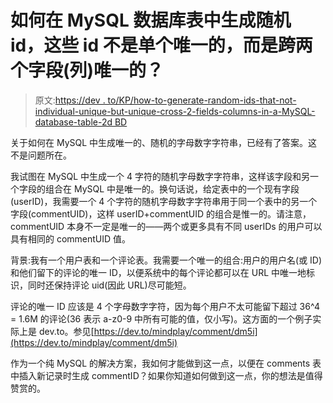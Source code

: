 # 如何在 MySQL 数据库表中生成随机 id，这些 id 不是单个唯一的，而是跨两个字段(列)唯一的？

> 原文:[https://dev . to/KP/how-to-generate-random-ids-that-not-individual-unique-but-unique-cross-2-fields-columns-in-a-MySQL-database-table-2d BD](https://dev.to/kp/how-to-generate-random-ids-that-are-not-individually-unique-but-unique-across-2-fields-columns-in-a-mysql-database-table-2dbd)

关于如何在 MySQL 中生成唯一的、随机的字母数字字符串，已经有了答案。这不是问题所在。

我试图在 MySQL 中生成一个 4 字符的随机字母数字字符串，这样该字段和另一个字段的组合在 MySQL 中是唯一的。换句话说，给定表中的一个现有字段(userID)，我需要一个 4 个字符的随机字母数字字符串用于同一个表中的另一个字段(commentUID)，这样 userID+commentUID 的组合是惟一的。请注意，commentUID 本身不一定是唯一的——两个或更多具有不同 userIDs 的用户可以具有相同的 commentUID 值。

背景:我有一个用户表和一个评论表。我需要一个唯一的组合:用户的用户名(或 ID)和他们留下的评论的唯一 ID，以便系统中的每个评论都可以在 URL 中唯一地标识，同时还保持评论 uid(因此 URL)尽可能短。

评论的唯一 ID 应该是 4 个字母数字字符，因为每个用户不太可能留下超过 36^4 = 1.6M 的评论(36 表示 a-z0-9 中所有可能的值，仅小写)。这方面的一个例子实际上是 dev.to。参见[https://dev.to/mindplay/comment/dm5i](https://dev.to/mindplay/comment/dm5i)

作为一个纯 MySQL 的解决方案，我如何才能做到这一点，以便在 comments 表中插入新记录时生成 commentID？如果你知道如何做到这一点，你的想法是值得赞赏的。